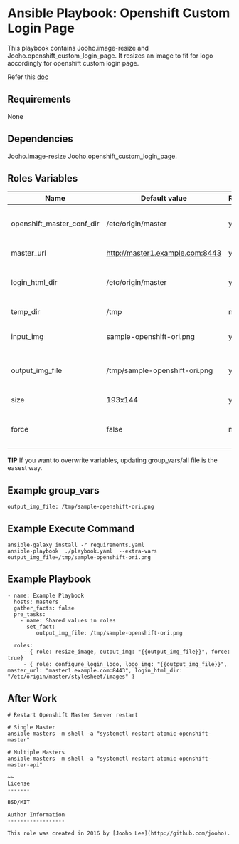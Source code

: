 Ansible Playbook: Openshift Custom Login Page
=========

This playbook contains Jooho.image-resize and Jooho.openshift_custom_login_page.
It resizes an image to fit for logo accordingly for openshift custom login page. 

Refer this [doc](https://goo.gl/2L45bJ)

Requirements
------------
None

Dependencies
------------

Jooho.image-resize
Jooho.openshift_custom_login_page.

Roles Variables
--------------

| Name                      | Default value                         |        Requird       | Description                                                                 |
|---------------------------|---------------------------------------|----------------------|-----------------------------------------------------------------------------|
| openshift_master_conf_dir | /etc/origin/master                    |         yes          | Where openshift configuation dir is                                         |
| master_url                | http://master1.example.com:8443       |         yes          | API Server URL                                                              |
| login_html_dir            | /etc/origin/master                    |         yes          | Where new login html page will locate                                       |
| temp_dir                  | /tmp                                  |         no           | Temp directory                                                              |
| input_img                 | sample-openshift-ori.png              |         yes          | Original Image InputPath                                                    |
| output_img_file           | /tmp/sample-openshift-ori.png         |         yes          | Resized Image Output/Logo Path                                              |
| size                      | 193x144                               |         yes          | Resized Image Size                                                          |
| force                     | false                                 |         no           | If true, it overwrite exist resized image                                   |


**TIP**
If you want to overwrite variables, updating group_vars/all file is the easest way.


Example group_vars
------------------
```
output_img_file: /tmp/sample-openshift-ori.png
```


Example Execute Command
-----------------------
~~~
ansible-galaxy install -r requirements.yaml
ansible-playbook  ./playbook.yaml  --extra-vars output_img_file=/tmp/sample-openshift-ori.png
~~~

Example Playbook
----------------
~~~
- name: Example Playbook
  hosts: masters
  gather_facts: false
  pre_tasks:
    - name: Shared values in roles
      set_fact:
         output_img_file: /tmp/sample-openshift-ori.png
 
  roles:
     - { role: resize_image, output_img: "{{output_img_file}}", force: true}
     - { role: configure_login_logo, logo_img: "{{output_img_file}}", master_url: "master1.example.com:8443", login_html_dir: "/etc/origin/master/stylesheet/images" }

~~~

After Work
----------
~~~
# Restart Openshift Master Server restart

# Single Master
ansible masters -m shell -a "systemctl restart atomic-openshift-master"

# Multiple Masters
ansible masters -m shell -a "systemctl restart atomic-openshift-master-api"

~~
License
-------

BSD/MIT

Author Information
------------------

This role was created in 2016 by [Jooho Lee](http://github.com/jooho).

